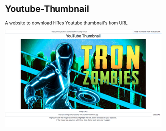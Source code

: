 # Youtube-Thumbnail
A website to download hiRes Youtube thumbnail's from URL


![alt text](Image.png)